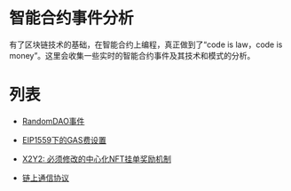 # 智能合约事件分析

有了区块链技术的基础，在智能合约上编程，真正做到了“code is law，code is money”。这里会收集一些实时的智能合约事件及其技术和模式的分析。

# 列表

- [RandomDAO事件](./RandomDAO.md)

- [EIP1559下的GAS费设置](./EIP1559_GAS.md)

- [X2Y2: 必须修改的中心化NFT挂单奖励机制](./X2Y2:DecentralizedOrderReward.md)

- [链上通信协议](./OnChainMessageProtocol.md)